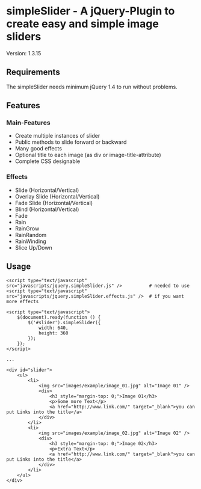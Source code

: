 # simpleSlider - A jQuery-Plugin to create easy and simple image sliders
Version: 1.3.15

## Requirements
The simpleSlider needs minimum jQuery 1.4 to run without problems.

## Features

### Main-Features
* Create multiple instances of slider
* Public methods to slide forward or backward
* Many good effects
* Optional title to each image (as div or image-title-attribute)
* Complete CSS designable

### Effects
* Slide (Horizontal/Vertical)
* Overlay Slide (Horizontal/Vertical)
* Fade Slide (Horizontal/Vertical)
* Blind (Horizontal/Vertical)
* Fade
* Rain
* RainGrow
* RainRandom
* RainWinding
* Slice Up/Down

## Usage
    <script type="text/javascript" src="javascripts/jquery.simpleSlider.js" />          # needed to use
    <script type="text/javascript" src="javascripts/jquery.simpleSlider.effects.js" />  # if you want more effects

    <script type="text/javascript">
        $(document).ready(function () {	
            $('#slider').simpleSlider({
                width: 640,
                height: 360
            });
        });	
    </script>
    
    ...
    
    <div id="slider">
        <ul>				
            <li>
                <img src="images/example/image_01.jpg" alt="Image 01" />
                <div>
                    <h3 style="margin-top: 0;">Image 01</h3>
                    <p>Some more Text</p>
                    <a href="http://www.link.com/" target="_blank">you can put Links into the title</a>
                </div>
            </li>
            <li>
                <img src="images/example/image_02.jpg" alt="Image 02" />
                <div>
                    <h3 style="margin-top: 0;">Image 02</h3>
                    <p>Extra Text</p>
                    <a href="http://www.link.com/" target="_blank">you can put Links into the title</a>
                </div>
            </li>
        </ul>
    </div>
